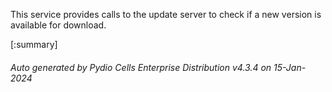 






This service provides calls to the update server to check if a new version is available for download.

[:summary]

###### Auto generated by Pydio Cells Enterprise Distribution v4.3.4 on 15-Jan-2024
